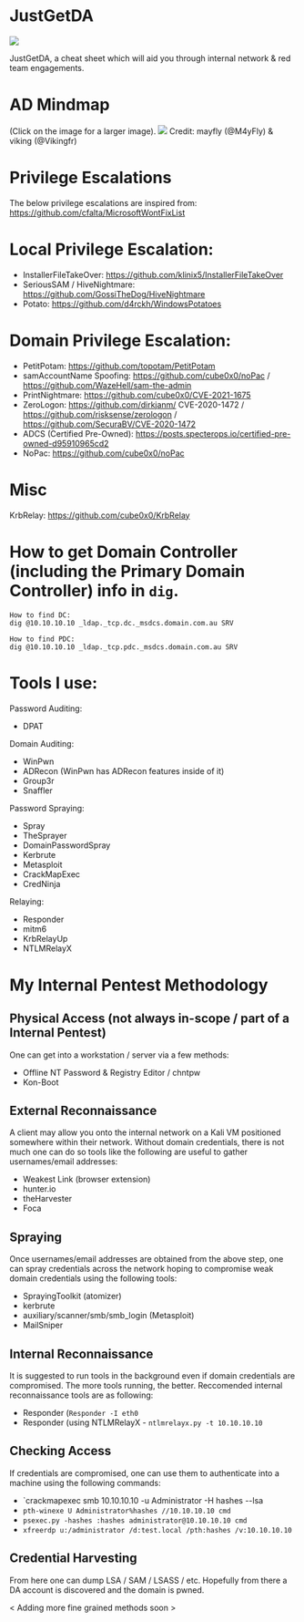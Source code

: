 # JustGetDA

![](https://memegenerator.net/img/instances/73688449.jpg)

JustGetDA, a cheat sheet which will aid you through internal network &amp; red team engagements.

# AD Mindmap
(Click on the image for a larger image).
![](pentest_ad.png)
Credit: mayfly (@M4yFly) & viking (@Vikingfr)

##

# Privilege Escalations

The below privilege escalations are inspired from: https://github.com/cfalta/MicrosoftWontFixList

# Local Privilege Escalation:
- InstallerFileTakeOver: https://github.com/klinix5/InstallerFileTakeOver
- SeriousSAM / HiveNightmare: https://github.com/GossiTheDog/HiveNightmare
- <insert funny name> Potato: https://github.com/d4rckh/WindowsPotatoes

# Domain Privilege Escalation:
- PetitPotam: https://github.com/topotam/PetitPotam
- samAccountName Spoofing: https://github.com/cube0x0/noPac / https://github.com/WazeHell/sam-the-admin
- PrintNightmare: https://github.com/cube0x0/CVE-2021-1675
- ZeroLogon: https://github.com/dirkjanm/
  CVE-2020-1472 / https://github.com/risksense/zerologon / https://github.com/SecuraBV/CVE-2020-1472
- ADCS (Certified Pre-Owned): https://posts.specterops.io/certified-pre-owned-d95910965cd2
- NoPac: https://github.com/cube0x0/noPac

# Misc
KrbRelay: https://github.com/cube0x0/KrbRelay
  
# How to get Domain Controller (including the Primary Domain Controller) info in `dig`.
  ```
  How to find DC: 
dig @10.10.10.10 _ldap._tcp.dc._msdcs.domain.com.au SRV

How to find PDC:
dig @10.10.10.10 _ldap._tcp.pdc._msdcs.domain.com.au SRV
  ```
# Tools I use:

Password Auditing:
- DPAT

Domain Auditing:
- WinPwn
- ADRecon (WinPwn has ADRecon features inside of it)
- Group3r
- Snaffler

Password Spraying:
- Spray
- TheSprayer
- DomainPasswordSpray
- Kerbrute
- Metasploit
- CrackMapExec
- CredNinja

Relaying:
- Responder
- mitm6
- KrbRelayUp
- NTLMRelayX

##
  
# My Internal Pentest Methodology 
  
## Physical Access (not always in-scope / part of a Internal Pentest)
  One can get into a workstation / server via a few methods:
  - Offline NT Password & Registry Editor / chntpw
  - Kon-Boot
  
## External Reconnaissance
  A client may allow you onto the internal network on a Kali VM positioned somewhere within their network. Without domain credentials, there is not much one can do so tools like the following are useful to gather usernames/email addresses:
  - Weakest Link (browser extension)
  - hunter.io
  - theHarvester
  - Foca
  
## Spraying
  Once usernames/email addresses are obtained from the above step, one can spray credentials across the network hoping to compromise weak domain credentials using the following tools:
  - SprayingToolkit (atomizer)
  - kerbrute 
  - auxiliary/scanner/smb/smb_login (Metasploit)
  - MailSniper
  
## Internal Reconnaissance
  It is suggested to run tools in the background even if domain credentials are compromised. The more tools running, the better. Reccomended internal reconnaissance tools are as following:
  - Responder (`Responder -I eth0`
  - Responder (using NTLMRelayX - `ntlmrelayx.py -t 10.10.10.10`

## Checking Access
  If credentials are compromised, one can use them to authenticate into a machine using the following commands:
  - `crackmapexec smb 10.10.10.10 -u Administrator -H hashes --lsa
  - `pth-winexe U Administrator%hashes //10.10.10.10 cmd`
  - `psexec.py -hashes :hashes administrator@10.10.10.10 cmd`
  - `xfreerdp u:/administrator /d:test.local /pth:hashes /v:10.10.10.10`
  
 ## Credential Harvesting
  From here one can dump LSA / SAM / LSASS / etc. Hopefully from there a DA account is discovered and the domain is pwned.

< Adding more fine grained methods soon >
 
